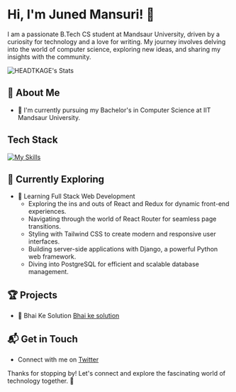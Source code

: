 
# Hi, I'm Juned Mansuri! 👋

I am a passionate B.Tech CS student at Mandsaur University, driven by a curiosity for technology and a love for writing. My journey involves delving into the world of computer science, exploring new ideas, and sharing my insights with the community.

![HEADTKAGE's Stats](https://github-readme-stats.vercel.app/api?username=HEADYKAGE&theme=vue-dark&show_icons=true&hide_border=true&count_private=true)

## 🚀 About Me

- 🔭 I'm currently pursuing my Bachelor's in Computer Science at IIT Mandsaur University.




## Tech Stack
[![My Skills](https://skillicons.dev/icons?i=js,html,css,wasm)](https://skillicons.dev)

## 🌱 Currently Exploring

- 🚀 Learning Full Stack Web Development
  - Exploring the ins and outs of React and Redux for dynamic front-end experiences.
  - Navigating through the world of React Router for seamless page transitions.
  - Styling with Tailwind CSS to create modern and responsive user interfaces.
  - Building server-side applications with Django, a powerful Python web framework.
  - Diving into PostgreSQL for efficient and scalable database management.

 ## 🏆 Projects

- 🌟 Bhai Ke Solution [Bhai ke solution](https://bhaikesolution.lovestoblog.com/)


## 📬 Get in Touch

- Connect with me on [Twitter](https://x.com/bytesizedjuned)

Thanks for stopping by! Let's connect and explore the fascinating world of technology together. 🚀



<!--

Here are some ideas to get you started:

- 🔭 I’m currently working on ...
- 🌱 I’m currently learning ...
- 👯 I’m looking to collaborate on ...
- 🤔 I’m looking for help with ...
- 💬 Ask me about ...
- 📫 How to reach me: ...
- 😄 Pronouns: ...
- ⚡ Fun fact: ...

-->
